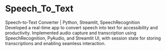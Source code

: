 # Speech_To_Text
Speech-to-Text Converter | Python, Streamlit, SpeechRecognition Developed a real-time app to convert speech into text for accessibility and productivity. Implemented audio capture and transcription using SpeechRecognition, PyAudio, and Streamlit UI, with session state for storing transcriptions and enabling seamless interaction.
